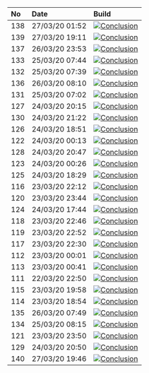 | No  | Date           | Build                                                                                                                                                                     |
| :-- | :------------- | :------------------------------------------------------------------------------------------------------------------------------------------------------------------------ |
| 138 | 27/03/20 01:52 | [![Conclusion](https://img.shields.io/badge/build-pass-brightgreen)](https://github.com/e2e-boilerplate/selenium-webdriver-commonjs-jasmine-expect/actions/runs/64366323) |
| 139 | 27/03/20 19:11 | [![Conclusion](https://img.shields.io/badge/build-pass-brightgreen)](https://github.com/e2e-boilerplate/selenium-webdriver-commonjs-jasmine-expect/actions/runs/64974199) |
| 137 | 26/03/20 23:53 | [![Conclusion](https://img.shields.io/badge/build-pass-brightgreen)](https://github.com/e2e-boilerplate/selenium-webdriver-commonjs-jasmine-expect/actions/runs/64316414) |
| 133 | 25/03/20 07:44 | [![Conclusion](https://img.shields.io/badge/build-pass-brightgreen)](https://github.com/e2e-boilerplate/selenium-webdriver-commonjs-jasmine-expect/actions/runs/62952830) |
| 132 | 25/03/20 07:39 | [![Conclusion](https://img.shields.io/badge/build-pass-brightgreen)](https://github.com/e2e-boilerplate/selenium-webdriver-commonjs-jasmine-expect/actions/runs/62951467) |
| 136 | 26/03/20 08:10 | [![Conclusion](https://img.shields.io/badge/build-pass-brightgreen)](https://github.com/e2e-boilerplate/selenium-webdriver-commonjs-jasmine-expect/actions/runs/63768438) |
| 131 | 25/03/20 07:02 | [![Conclusion](https://img.shields.io/badge/build-pass-brightgreen)](https://github.com/e2e-boilerplate/selenium-webdriver-commonjs-jasmine-expect/actions/runs/62928968) |
| 127 | 24/03/20 20:15 | [![Conclusion](https://img.shields.io/badge/build-pass-brightgreen)](https://github.com/e2e-boilerplate/selenium-webdriver-commonjs-jasmine-expect/actions/runs/62630830) |
| 130 | 24/03/20 21:22 | [![Conclusion](https://img.shields.io/badge/build-pass-brightgreen)](https://github.com/e2e-boilerplate/selenium-webdriver-commonjs-jasmine-expect/actions/runs/62659687) |
| 126 | 24/03/20 18:51 | [![Conclusion](https://img.shields.io/badge/build-pass-brightgreen)](https://github.com/e2e-boilerplate/selenium-webdriver-commonjs-jasmine-expect/actions/runs/62581647) |
| 122 | 24/03/20 00:13 | [![Conclusion](https://img.shields.io/badge/build-pass-brightgreen)](https://github.com/e2e-boilerplate/selenium-webdriver-commonjs-jasmine-expect/actions/runs/61947771) |
| 128 | 24/03/20 20:47 | [![Conclusion](https://img.shields.io/badge/build-pass-brightgreen)](https://github.com/e2e-boilerplate/selenium-webdriver-commonjs-jasmine-expect/actions/runs/62641512) |
| 123 | 24/03/20 00:26 | [![Conclusion](https://img.shields.io/badge/build-pass-brightgreen)](https://github.com/e2e-boilerplate/selenium-webdriver-commonjs-jasmine-expect/actions/runs/61951913) |
| 125 | 24/03/20 18:29 | [![Conclusion](https://img.shields.io/badge/build-pass-brightgreen)](https://github.com/e2e-boilerplate/selenium-webdriver-commonjs-jasmine-expect/actions/runs/62573108) |
| 116 | 23/03/20 22:12 | [![Conclusion](https://img.shields.io/badge/build-pass-brightgreen)](https://github.com/e2e-boilerplate/selenium-webdriver-commonjs-jasmine-expect/actions/runs/61899711) |
| 120 | 23/03/20 23:44 | [![Conclusion](https://img.shields.io/badge/build-pass-brightgreen)](https://github.com/e2e-boilerplate/selenium-webdriver-commonjs-jasmine-expect/actions/runs/61932768) |
| 124 | 24/03/20 17:44 | [![Conclusion](https://img.shields.io/badge/build-pass-brightgreen)](https://github.com/e2e-boilerplate/selenium-webdriver-commonjs-jasmine-expect/actions/runs/62548478) |
| 118 | 23/03/20 22:46 | [![Conclusion](https://img.shields.io/badge/build-pass-brightgreen)](https://github.com/e2e-boilerplate/selenium-webdriver-commonjs-jasmine-expect/actions/runs/61909959) |
| 119 | 23/03/20 22:52 | [![Conclusion](https://img.shields.io/badge/build-pass-brightgreen)](https://github.com/e2e-boilerplate/selenium-webdriver-commonjs-jasmine-expect/actions/runs/61911187) |
| 117 | 23/03/20 22:30 | [![Conclusion](https://img.shields.io/badge/build-pass-brightgreen)](https://github.com/e2e-boilerplate/selenium-webdriver-commonjs-jasmine-expect/actions/runs/61904832) |
| 112 | 23/03/20 00:01 | [![Conclusion](https://img.shields.io/badge/build-pass-brightgreen)](https://github.com/e2e-boilerplate/selenium-webdriver-commonjs-jasmine-expect/actions/runs/61151047) |
| 113 | 23/03/20 00:41 | [![Conclusion](https://img.shields.io/badge/build-pass-brightgreen)](https://github.com/e2e-boilerplate/selenium-webdriver-commonjs-jasmine-expect/actions/runs/61168540) |
| 111 | 22/03/20 22:50 | [![Conclusion](https://img.shields.io/badge/build-pass-brightgreen)](https://github.com/e2e-boilerplate/selenium-webdriver-commonjs-jasmine-expect/actions/runs/61122177) |
| 115 | 23/03/20 19:58 | [![Conclusion](https://img.shields.io/badge/build-pass-brightgreen)](https://github.com/e2e-boilerplate/selenium-webdriver-commonjs-jasmine-expect/actions/runs/61830005) |
| 114 | 23/03/20 18:54 | [![Conclusion](https://img.shields.io/badge/build-pass-brightgreen)](https://github.com/e2e-boilerplate/selenium-webdriver-commonjs-jasmine-expect/actions/runs/61800451) |
| 135 | 26/03/20 07:49 | [![Conclusion](https://img.shields.io/badge/build-pass-brightgreen)](https://github.com/e2e-boilerplate/selenium-webdriver-commonjs-jasmine-expect/actions/runs/63750970) |
| 134 | 25/03/20 08:15 | [![Conclusion](https://img.shields.io/badge/build-pass-brightgreen)](https://github.com/e2e-boilerplate/selenium-webdriver-commonjs-jasmine-expect/actions/runs/62974174) |
| 121 | 23/03/20 23:50 | [![Conclusion](https://img.shields.io/badge/build-pass-brightgreen)](https://github.com/e2e-boilerplate/selenium-webdriver-commonjs-jasmine-expect/actions/runs/61934959) |
| 129 | 24/03/20 20:50 | [![Conclusion](https://img.shields.io/badge/build-pass-brightgreen)](https://github.com/e2e-boilerplate/selenium-webdriver-commonjs-jasmine-expect/actions/runs/62642213) |
| 140 | 27/03/20 19:46 | [![Conclusion](https://img.shields.io/badge/build-pass-brightgreen)](https://github.com/e2e-boilerplate/selenium-webdriver-commonjs-jasmine-expect/actions/runs/64985289) |